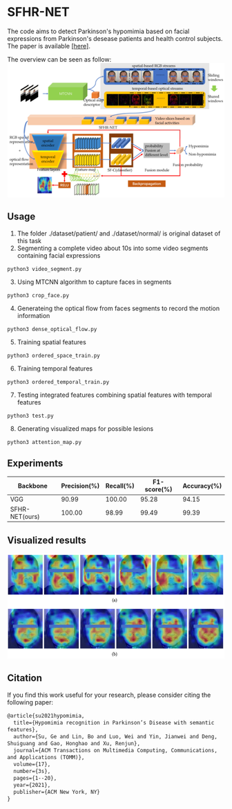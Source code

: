 # SFHR-NET

The code aims to detect Parkinson's hypomimia based on facial expressions from Parkinson's desease patients and health control subjects.
The paper is available [[here]](https://dl.acm.org/doi/abs/10.1145/3476778).

The overview can be seen as follow:
![the overview can be seen as follow](https://github.com/ronronnersu/SFHR-NET/blob/main/figure/overview.png)

## Usage

1. The folder  ./dataset/patient/  and  ./dataset/normal/  is original dataset of this task  
2. Segmenting a complete video about 10s into some video segments containing facial expressions 
```
python3 video_segment.py
```
3. Using MTCNN algorithm to capture faces in segments  
```
python3 crop_face.py
```
4. Generateing the optical flow from faces segments to record the motion information
```
python3 dense_optical_flow.py
```
5. Training spatial features
```
python3 ordered_space_train.py
```
6. Training temporal features
```
python3 ordered_temporal_train.py
```
7. Testing integrated features combining spatial features with temporal features
```
python3 test.py
```
8. Generating visualized maps for possible lesions
```
python3 attention_map.py
```

## Experiments
| Backbone  | Precision(\%) | Recall(\%) | F1-score(\%) | Accuracy(\%) |
| ------------- | ------------- | ------------- | ------------- | ------------- |
| VGG | 90.99 | 100.00 | 95.28 | 94.15 |
| SFHR-NET(ours)  | 100.00 | 98.99 | 99.49 | 99.39 |


## Visualized results
![the visualized result can be seen as follow](https://github.com/ronronnersu/SFHR-NET/blob/main/figure/attention_map.png)

## Citation
If you find this work useful for your research, please consider citing the following paper:
```
@article{su2021hypomimia,
  title={Hypomimia recognition in Parkinson’s Disease with semantic features},
  author={Su, Ge and Lin, Bo and Luo, Wei and Yin, Jianwei and Deng, Shuiguang and Gao, Honghao and Xu, Renjun},
  journal={ACM Transactions on Multimedia Computing, Communications, and Applications (TOMM)},
  volume={17},
  number={3s},
  pages={1--20},
  year={2021},
  publisher={ACM New York, NY}
}
```
